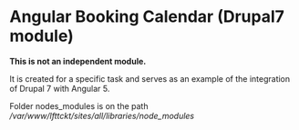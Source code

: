 # Angular Booking Calendar (Drupal7 module)

**This is not an independent module.** 

It is created for a specific task and serves as an example of the integration of Drupal 7 with Angular 5.

Folder nodes_modules is on the path _/var/www/lfttckt/sites/all/libraries/node_modules_

